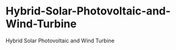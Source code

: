 # Hybrid-Solar-Photovoltaic-and-Wind-Turbine
Hybrid Solar Photovoltaic and Wind Turbine

<head>
   <script type="module" src="https://ajax.googleapis.com/ajax/libs/model-viewer/3.4.0/model-viewer.min.js"> </script>
</head>
<html>
<body>
<model-viewer src="https://github.com/masoyi/Hybrid-Solar-Photovoltaic-and-Wind-Turbine/blob/main/bipv_cladding.glb" shadow-intensity="1" camera-controls touch-action="pan-y"></model-viewer>
</body>
</html>

